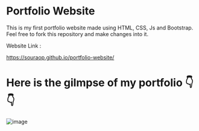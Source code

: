 # Portfolio Website

This is my first portfolio website made using HTML, CSS, Js and Bootstrap.
<br />
Feel free to fork this repository and make changes into it. 

Website Link : 

https://souraop.github.io/portfolio-website/

# Here is the gilmpse of my portfolio 👇👇

![image](https://github.com/souraOP/souraOP/blob/2722995e39b53b7a88de813b387ac1551e7cd9c4/screencapture-souraop-github-io-portfolio-website-2022-10-18-20_09_48.png)
